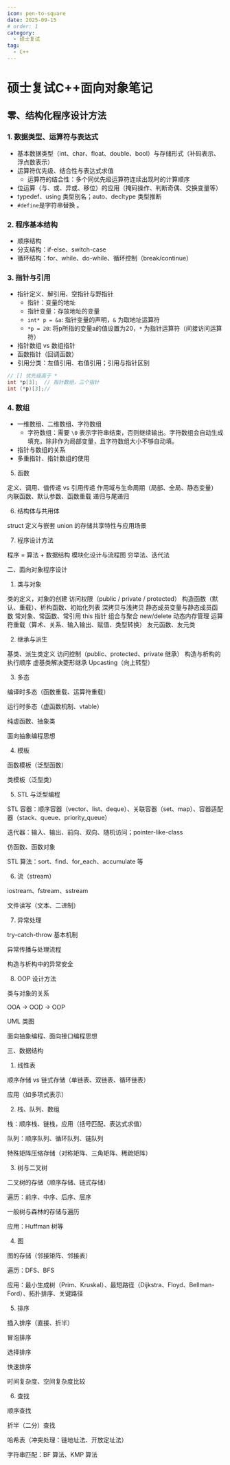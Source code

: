 ```yaml
---
icon: pen-to-square
date: 2025-09-15
# order: 1
category:
  - 硕士复试
tag:
  - C++
---
```


# 硕士复试C++面向对象笔记

## 零、结构化程序设计方法

### 1. 数据类型、运算符与表达式

- 基本数据类型（int、char、float、double、bool）与存储形式（补码表示、浮点数表示）
- 运算符优先级、结合性与表达式求值
  - 运算符的结合性：多个同优先级运算符连续出现时的计算顺序
- 位运算（与、或、异或、移位）的应用（掩码操作、判断奇偶、交换变量等）
- typedef、using 类型别名；auto、decltype 类型推断
- `#define`是字符串替换 。

### 2. 程序基本结构

- 顺序结构
- 分支结构：if-else、switch-case
- 循环结构：for、while、do-while、循环控制（break/continue）

### 3. 指针与引用

- 指针定义、解引用、空指针与野指针
  - 指针：变量的地址
  - 指针变量：存放地址的变量
  - `int* p = &a`: 指针变量的声明，`&` 为取地址运算符
  - `*p = 20`: 将p所指的变量a的值设置为20，`*` 为指针运算符（间接访问运算符）
- 指针数组 vs 数组指针
- 函数指针（回调函数）
- 引用分类：左值引用、右值引用；引用与指针区别

```cpp
// [] 优先级高于 *
int *p[3];  // 指针数组，三个指针
int (*p)[3];// 
```

### 4. 数组

- 一维数组、二维数组、字符数组
  - 字符数组：需要 `\0` 表示字符串结束，否则继续输出。字符数组会自动生成填充，除非作为局部变量，且字符数组大小不够自动填。
- 指针与数组的关系
- 多重指针、指针数组的使用

5. 函数

定义、调用、值传递 vs 引用传递
作用域与生命周期（局部、全局、静态变量）
内联函数、默认参数、函数重载
递归与尾递归

6. 结构体与共用体

struct 定义与嵌套
union 的存储共享特性与应用场景

7. 程序设计方法

程序 = 算法 + 数据结构
模块化设计与流程图
穷举法、迭代法

二、面向对象程序设计
1. 类与对象

类的定义，对象的创建
访问权限（public / private / protected）
构造函数（默认、重载）、析构函数、初始化列表
深拷贝与浅拷贝
静态成员变量与静态成员函数
常对象、常函数、常引用
this 指针
组合与聚合
new/delete 动态内存管理
运算符重载（算术、关系、输入输出、赋值、类型转换）
友元函数、友元类

2. 继承与派生

基类、派生类定义
访问控制（public、protected、private 继承）
构造与析构的执行顺序
虚基类解决菱形继承
Upcasting（向上转型）

3. 多态

编译时多态（函数重载、运算符重载）

运行时多态（虚函数机制、vtable）

纯虚函数、抽象类

面向抽象编程思想

4. 模板

函数模板（泛型函数）

类模板（泛型类）

5. STL 与泛型编程

STL 容器：顺序容器（vector、list、deque）、关联容器（set、map）、容器适配器（stack、queue、priority_queue）

迭代器：输入、输出、前向、双向、随机访问；pointer-like-class

仿函数、函数对象

STL 算法：sort、find、for_each、accumulate 等

6. 流（stream）

iostream、fstream、sstream

文件读写（文本、二进制）

7. 异常处理

try-catch-throw 基本机制

异常传播与处理流程

构造与析构中的异常安全

8. OOP 设计方法

类与对象的关系

OOA → OOD → OOP

UML 类图

面向抽象编程、面向接口编程思想

三、数据结构
1. 线性表

顺序存储 vs 链式存储（单链表、双链表、循环链表）

应用（如多项式表示）

2. 栈、队列、数组

栈：顺序栈、链栈，应用（括号匹配、表达式求值）

队列：顺序队列、循环队列、链队列

特殊矩阵压缩存储（对称矩阵、三角矩阵、稀疏矩阵）

3. 树与二叉树

二叉树的存储（顺序存储、链式存储）

遍历：前序、中序、后序、层序

一般树与森林的存储与遍历

应用：Huffman 树等

4. 图

图的存储（邻接矩阵、邻接表）

遍历：DFS、BFS

应用：最小生成树（Prim、Kruskal）、最短路径（Dijkstra、Floyd、Bellman-Ford）、拓扑排序、关键路径

5. 排序

插入排序（直接、折半）

冒泡排序

选择排序

快速排序

时间复杂度、空间复杂度比较

6. 查找

顺序查找

折半（二分）查找

哈希表（冲突处理：链地址法、开放定址法）

字符串匹配：BF 算法、KMP 算法

